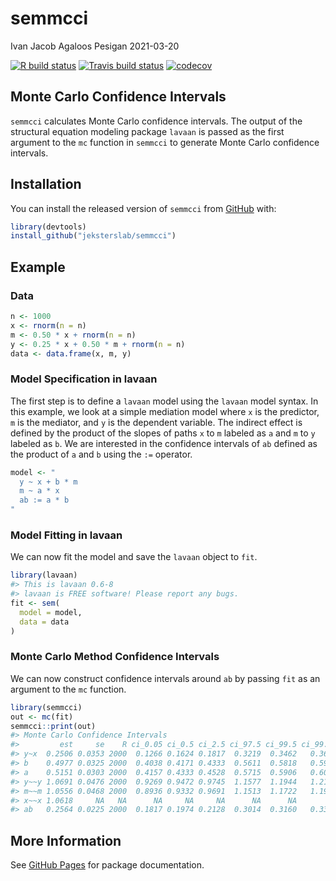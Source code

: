 semmcci
================
Ivan Jacob Agaloos Pesigan
2021-03-20

<!-- README.md is generated from README.Rmd. Please edit that file -->
<!-- badges: start -->

[![R build
status](https://github.com/jeksterslab/semmcci/workflows/R-CMD-check/badge.svg?branch=master)](https://github.com/jeksterslab/semmcci/actions?workflow=R-CMD-check)
[![Travis build
status](https://travis-ci.com/jeksterslab/semmcci.svg?branch=master)](https://travis-ci.com/jeksterslab/semmcci)
[![codecov](https://codecov.io/github/jeksterslab/semmcci/branch/master/graphs/badge.svg)](https://codecov.io/github/jeksterslab/semmcci)
<!-- badges: end -->

## Monte Carlo Confidence Intervals

`semmcci` calculates Monte Carlo confidence intervals. The output of the
structural equation modeling package `lavaan` is passed as the first
argument to the `mc` function in `semmcci` to generate Monte Carlo
confidence intervals.

## Installation

You can install the released version of `semmcci` from
[GitHub](https://github.com/jeksterslab/semmcci) with:

``` r
library(devtools)
install_github("jeksterslab/semmcci")
```

## Example

### Data

``` r
n <- 1000
x <- rnorm(n = n)
m <- 0.50 * x + rnorm(n = n)
y <- 0.25 * x + 0.50 * m + rnorm(n = n)
data <- data.frame(x, m, y)
```

### Model Specification in lavaan

The first step is to define a `lavaan` model using the `lavaan` model
syntax. In this example, we look at a simple mediation model where `x`
is the predictor, `m` is the mediator, and `y` is the dependent
variable. The indirect effect is defined by the product of the slopes of
paths `x` to `m` labeled as `a` and `m` to `y` labeled as `b`. We are
interested in the confidence intervals of `ab` defined as the product of
`a` and `b` using the `:=` operator.

``` r
model <- "
  y ~ x + b * m
  m ~ a * x
  ab := a * b
"
```

### Model Fitting in lavaan

We can now fit the model and save the `lavaan` object to `fit`.

``` r
library(lavaan)
#> This is lavaan 0.6-8
#> lavaan is FREE software! Please report any bugs.
fit <- sem(
  model = model,
  data = data
)
```

### Monte Carlo Method Confidence Intervals

We can now construct confidence intervals around `ab` by passing `fit`
as an argument to the `mc` function.

``` r
library(semmcci)
out <- mc(fit)
semmcci::print(out)
#> Monte Carlo Confidence Intervals
#>         est     se    R ci_0.05 ci_0.5 ci_2.5 ci_97.5 ci_99.5 ci_99.95
#> y~x  0.2506 0.0353 2000  0.1266 0.1624 0.1817  0.3219  0.3462   0.3684
#> b    0.4977 0.0325 2000  0.4038 0.4171 0.4333  0.5611  0.5818   0.5966
#> a    0.5151 0.0303 2000  0.4157 0.4333 0.4528  0.5715  0.5906   0.6062
#> y~~y 1.0691 0.0476 2000  0.9269 0.9472 0.9745  1.1577  1.1944   1.2135
#> m~~m 1.0556 0.0468 2000  0.8936 0.9332 0.9691  1.1513  1.1722   1.1921
#> x~~x 1.0618     NA   NA      NA     NA     NA      NA      NA       NA
#> ab   0.2564 0.0225 2000  0.1817 0.1974 0.2128  0.3014  0.3160   0.3324
```

## More Information

See [GitHub Pages](https://jeksterslab.github.io/semmcci/index.html) for
package documentation.
